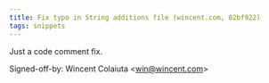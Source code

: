```yaml
---
title: Fix typo in String additions file (wincent.com, 02bf922)
tags: snippets
---
```


Just a code comment fix.

Signed-off-by: Wincent Colaiuta &lt;win@wincent.com&gt;
